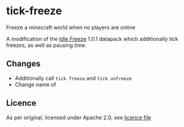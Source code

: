 # tick-freeze

Freeze a minecraft world when no players are online

A modification of the [Idle Freeze](https://modrinth.com/datapack/tickfreeze) 1.0.1 datapack which additionally tick freezes, as well as pausing time.

## Changes

- Additionally call `tick freeze` and `tick unfreeze`
- Change name of

## Licence

As per original, licensed under Apache 2.0, see [licence file](./LICENSE)
